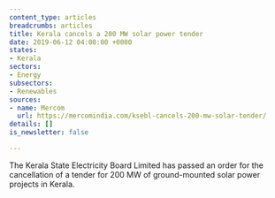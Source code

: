 ```yaml
---
content_type: articles
breadcrumbs: articles
title: Kerala cancels a 200 MW solar power tender
date: 2019-06-12 04:00:00 +0000
states:
- Kerala
sectors:
- Energy
subsectors:
- Renewables
sources:
- name: Mercom
  url: https://mercomindia.com/ksebl-cancels-200-mw-solar-tender/
details: []
is_newsletter: false

---
```

The Kerala State Electricity Board Limited has passed an order for the cancellation of a tender for 200 MW of ground-mounted solar power projects in Kerala.
